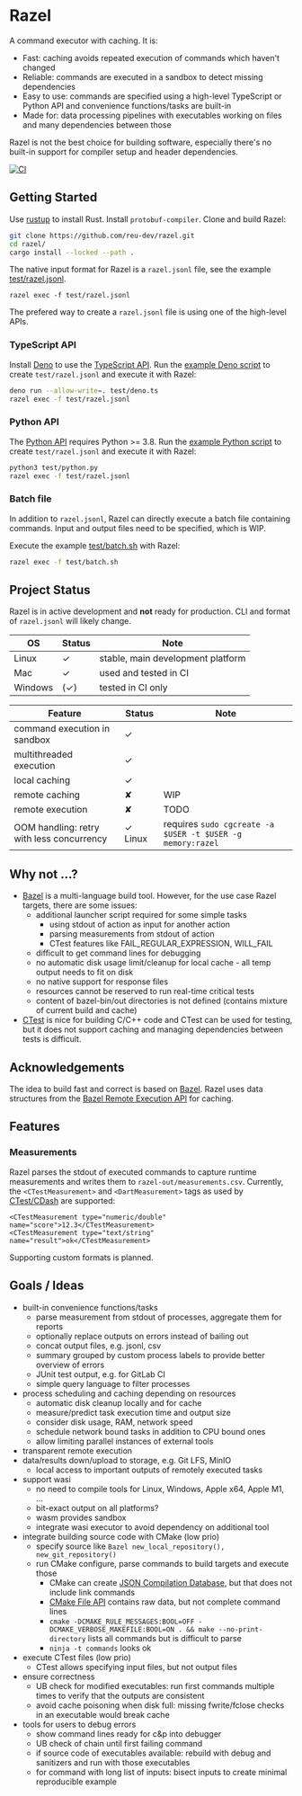 # Razel

A command executor with caching. It is:

* Fast: caching avoids repeated execution of commands which haven't changed
* Reliable: commands are executed in a sandbox to detect missing dependencies
* Easy to use: commands are specified using a high-level TypeScript or Python API and convenience functions/tasks are
  built-in
* Made for: data processing pipelines with executables working on files and many dependencies between those

Razel is not the best choice for building software, especially there's no built-in support for compiler setup and header
dependencies.

[![CI](https://github.com/reu-dev/razel/actions/workflows/ci.yml/badge.svg)](https://github.com/reu-dev/razel/actions/workflows/ci.yml)

## Getting Started

Use [rustup](https://rustup.rs/) to install Rust. Install `protobuf-compiler`. Clone and build Razel:

```bash
git clone https://github.com/reu-dev/razel.git
cd razel/
cargo install --locked --path .
```

The native input format for Razel is a `razel.jsonl` file, see the example [test/razel.jsonl](test/razel.jsonl).
```
razel exec -f test/razel.jsonl
```

The prefered way to create a `razel.jsonl` file is using one of the high-level APIs.

### TypeScript API

Install [Deno](https://deno.land/) to use the [TypeScript API](include/deno/razel.ts).
Run the [example Deno script](test/deno.ts) to create `test/razel.jsonl` and execute it with Razel:

```bash
deno run --allow-write=. test/deno.ts
razel exec -f test/razel.jsonl
```

### Python API

The [Python API](include/python/razel.py) requires Python >= 3.8.
Run the [example Python script](test/python.py) to create `test/razel.jsonl` and execute it with Razel:

```bash
python3 test/python.py
razel exec -f test/razel.jsonl
```

### Batch file

In addition to `razel.jsonl`, Razel can directly execute a batch file containing commands.
Input and output files need to be specified, which is WIP.

Execute the example [test/batch.sh](test/batch.sh) with Razel:

```bash
razel exec -f test/batch.sh
```

## Project Status

Razel is in active development and **not** ready for production. CLI and format of `razel.jsonl` will likely change.

| OS      | Status | Note                              |
|---------|--------|-----------------------------------|
| Linux   | ✓      | stable, main development platform |
| Mac     | ✓      | used and tested in CI             |
| Windows | (✓)    | tested in CI only                 |

| Feature                                   | Status  | Note                                                       |
|-------------------------------------------|---------|------------------------------------------------------------|
| command execution in sandbox              | ✓       |                                                            |
| multithreaded execution                   | ✓       |                                                            |
| local caching                             | ✓       |                                                            |
| remote caching                            | ✘       | WIP                                                        |
| remote execution                          | ✘       | TODO                                                       |
| OOM handling: retry with less concurrency | ✓ Linux | requires `sudo cgcreate -a $USER -t $USER -g memory:razel` |

## Why not ...?

* [Bazel](https://bazel.build/) is a multi-language build tool. However, for the use case Razel targets, there are some
  issues:
    * additional launcher script required for some simple tasks
        * using stdout of action as input for another action
        * parsing measurements from stdout of action
        * CTest features like FAIL_REGULAR_EXPRESSION, WILL_FAIL
    * difficult to get command lines for debugging
    * no automatic disk usage limit/cleanup for local cache - all temp output needs to fit on disk
    * no native support for response files
    * resources cannot be reserved to run real-time critical tests
    * content of bazel-bin/out directories is not defined (contains mixture of current build and cache)
* [CTest](https://cmake.org/cmake/help/latest/manual/ctest.1.html) is nice for building C/C++ code and CTest can be used
  for testing,
  but it does not support caching and managing dependencies between tests is difficult.

## Acknowledgements

The idea to build fast and correct is based on [Bazel](https://bazel.build/). Razel uses data structures from
the [Bazel Remote Execution API](https://github.com/bazelbuild/remote-apis/blob/main/build/bazel/remote/execution/v2/remote_execution.proto)
for caching.

## Features

### Measurements

Razel parses the stdout of executed commands to capture runtime measurements and writes them to `razel-out/measurements.csv`.
Currently, the `<CTestMeasurement>` and `<DartMeasurement>` tags as used by [CTest/CDash](https://cmake.org/cmake/help/latest/command/ctest_test.html#additional-test-measurements) are supported:
```
<CTestMeasurement type="numeric/double" name="score">12.3</CTestMeasurement>
<CTestMeasurement type="text/string" name="result">ok</CTestMeasurement>
```
Supporting custom formats is planned.

## Goals / Ideas

* built-in convenience functions/tasks
    * parse measurement from stdout of processes, aggregate them for reports
    * optionally replace outputs on errors instead of bailing out
    * concat output files, e.g. jsonl, csv
    * summary grouped by custom process labels to provide better overview of errors
    * JUnit test output, e.g. for GitLab CI
    * simple query language to filter processes
* process scheduling and caching depending on resources
    * automatic disk cleanup locally and for cache
    * measure/predict task execution time and output size
    * consider disk usage, RAM, network speed
    * schedule network bound tasks in addition to CPU bound ones
    * allow limiting parallel instances of external tools
* transparent remote execution
* data/results down/upload to storage, e.g. Git LFS, MinIO
    * local access to important outputs of remotely executed tasks
* support wasi
    * no need to compile tools for Linux, Windows, Apple x64, Apple M1, ...
    * bit-exact output on all platforms?
    * wasm provides sandbox
    * integrate wasi executor to avoid dependency on additional tool
* integrate building source code with CMake (low prio)
    * specify source like `Bazel new_local_repository(), new_git_repository()`
    * run CMake configure, parse commands to build targets and execute those
        * CMake can create [JSON Compilation Database](https://clang.llvm.org/docs/JSONCompilationDatabase.html), but
          that does not include link commands
        * [CMake File API](https://cmake.org/cmake/help/latest/manual/cmake-file-api.7.html) contains raw data, but not
          complete command lines
        * `cmake -DCMAKE_RULE_MESSAGES:BOOL=OFF -DCMAKE_VERBOSE_MAKEFILE:BOOL=ON . && make --no-print-directory` lists
          all commands but is difficult to parse
        * `ninja -t commands` looks ok
* execute CTest files (low prio)
    * CTest allows specifying input files, but not output files
* ensure correctness
    * UB check for modified executables: run first commands multiple times to verify that the outputs are consistent
    * avoid cache poisoning when disk full: missing fwrite/fclose checks in an executable would break cache
* tools for users to debug errors
    * show command lines ready for c&p into debugger
    * UB check of chain until first failing command
    * if source code of executables available: rebuild with debug and sanitizers and run with those executables
    * for command with long list of inputs: bisect inputs to create minimal reproducible example

